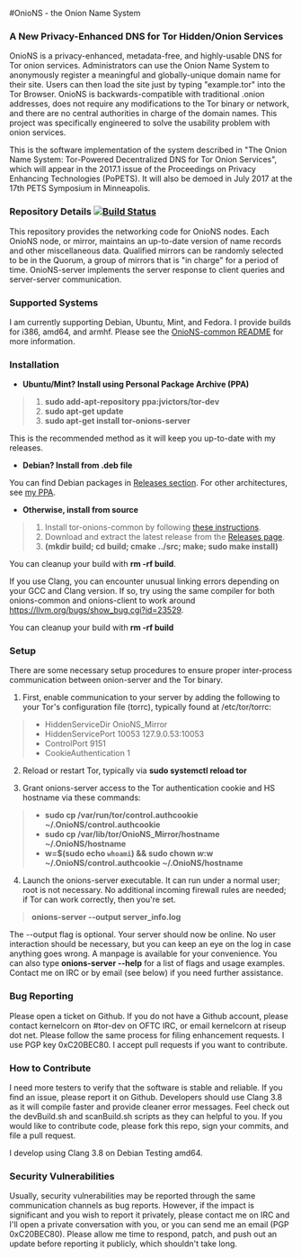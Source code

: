 #OnioNS - the Onion Name System
### A New Privacy-Enhanced DNS for Tor Hidden/Onion Services

OnioNS is a privacy-enhanced, metadata-free, and highly-usable DNS for Tor onion services. Administrators can use the Onion Name System to anonymously register a meaningful and globally-unique domain name for their site. Users can then load the site just by typing "example.tor" into the Tor Browser. OnioNS is backwards-compatible with traditional .onion addresses, does not require any modifications to the Tor binary or network, and there are no central authorities in charge of the domain names. This project was specifically engineered to solve the usability problem with onion services.

This is the software implementation of the system described in "The Onion Name System: Tor-Powered Decentralized DNS for Tor Onion Services", which will appear in the 2017.1 issue of the Proceedings on Privacy Enhancing Technologies (PoPETS). It will also be demoed in July 2017 at the 17th PETS Symposium in Minneapolis.

### Repository Details [![Build Status](https://travis-ci.org/Jesse-V/OnioNS-server.svg)](https://travis-ci.org/Jesse-V/OnioNS-server)

This repository provides the networking code for OnioNS nodes. Each OnioNS node, or mirror, maintains an up-to-date version of name records and other miscellaneous data. Qualified mirrors can be randomly selected to be in the Quorum, a group of mirrors that is "in charge" for a period of time. OnioNS-server implements the server response to client queries and server-server communication.

### Supported Systems

I am currently supporting Debian, Ubuntu, Mint, and Fedora. I provide builds for i386, amd64, and armhf. Please see the [OnioNS-common README](https://github.com/Jesse-V/OnioNS-common#supported-systems) for more information.

### Installation

* **Ubuntu/Mint? Install using Personal Package Archive (PPA)**

> 1. **sudo add-apt-repository ppa:jvictors/tor-dev**
> 2. **sudo apt-get update**
> 3. **sudo apt-get install tor-onions-server**

This is the recommended method as it will keep you up-to-date with my releases.

* **Debian? Install from .deb file**

You can find Debian packages in [Releases section](https://github.com/Jesse-V/OnioNS-server/releases). For other architectures, see [my PPA](https://launchpad.net/~jvictors/+archive/tor-dev/+packages).

* **Otherwise, install from source**

> 1. Install tor-onions-common by following [these instructions](https://github.com/Jesse-V/OnioNS-common#installation).
> 2. Download and extract the latest release from the [Releases page](https://github.com/Jesse-V/OnioNS-server/releases).
> 3. **(mkdir build; cd build; cmake ../src; make; sudo make install)**

You can cleanup your build with **rm -rf build**.

If you use Clang, you can encounter unusual linking errors depending on your GCC and Clang version. If so, try using the same compiler for both onions-common and onions-client to work around https://llvm.org/bugs/show_bug.cgi?id=23529.

You can cleanup your build with **rm -rf build**

### Setup

There are some necessary setup procedures to ensure proper inter-process communication between onion-server and the Tor binary.

1. First, enable communication to your server by adding the following to your Tor's configuration file (torrc), typically found at /etc/tor/torrc:

> * HiddenServiceDir OnioNS_Mirror
> * HiddenServicePort 10053 127.9.0.53:10053
> * ControlPort 9151
> * CookieAuthentication 1

2. Reload or restart Tor, typically via **sudo systemctl reload tor**

3. Grant onions-server access to the Tor authentication cookie and HS hostname via these commands:

> * **sudo cp /var/run/tor/control.authcookie ~/.OnioNS/control.authcookie**
> * **sudo cp /var/lib/tor/OnioNS_Mirror/hostname ~/.OnioNS/hostname**
> * **w=$(sudo echo `whoami`) && sudo chown $w:$w ~/.OnioNS/control.authcookie ~/.OnioNS/hostname**

4. Launch the onions-server executable. It can run under a normal user; root is not necessary. No additional incoming firewall rules are needed; if Tor can work correctly, then you're set.

> **onions-server --output server_info.log**

The --output flag is optional. Your server should now be online. No user interaction should be necessary, but you can keep an eye on the log in case anything goes wrong. A manpage is available for your convenience. You can also type **onions-server --help** for a list of flags and usage examples. Contact me on IRC or by email (see below) if you need further assistance.

### Bug Reporting

Please open a ticket on Github. If you do not have a Github account, please contact kernelcorn on #tor-dev on OFTC IRC, or email kernelcorn at riseup dot net. Please follow the same process for filing enhancement requests. I use PGP key 0xC20BEC80. I accept pull requests if you want to contribute.

### How to Contribute

I need more testers to verify that the software is stable and reliable. If you find an issue, please report it on Github. Developers should use Clang 3.8 as it will compile faster and provide cleaner error messages. Feel check out the devBuild.sh and scanBuild.sh scripts as they can helpful to you. If you would like to contribute code, please fork this repo, sign your commits, and file a pull request.

I develop using Clang 3.8 on Debian Testing amd64.

### Security Vulnerabilities

Usually, security vulnerabilities may be reported through the same communication channels as bug reports. However, if the impact is significant and you wish to report it privately, please contact me on IRC and I'll open a private conversation with you, or you can send me an email (PGP 0xC20BEC80). Please allow me time to respond, patch, and push out an update before reporting it publicly, which shouldn't take long.
